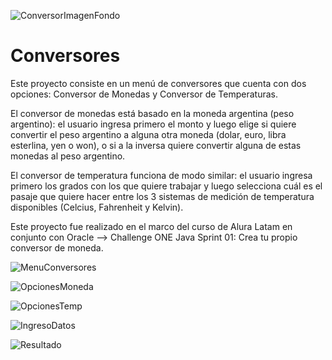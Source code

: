 ![ConversorImagenFondo](https://user-images.githubusercontent.com/105081652/187108388-91b61282-2289-4076-aaf0-cc6c350101a5.png)

# Conversores
   Este proyecto consiste en un menú de conversores que cuenta con dos opciones: Conversor de Monedas y Conversor de Temperaturas.
 
   El conversor de monedas está basado en la moneda argentina (peso argentino): el usuario ingresa primero el monto y luego elige si quiere convertir el peso argentino a alguna otra moneda (dolar, euro, libra esterlina, yen o won), o si a la inversa quiere convertir alguna de estas monedas al peso argentino.
   
   El conversor de temperatura funciona de modo similar: el usuario ingresa primero los grados con los que quiere trabajar y luego selecciona cuál es el pasaje que quiere hacer entre los 3 sistemas de medición de temperatura disponibles (Celcius, Fahrenheit y Kelvin).
   
   Este proyecto fue realizado en el marco del curso de Alura Latam en conjunto con Oracle --> Challenge ONE Java Sprint 01: Crea tu propio conversor de moneda.
 
![MenuConversores](https://user-images.githubusercontent.com/105081652/188043807-8896c5e2-7619-4181-9bad-b0ecf1243487.png)

![OpcionesMoneda](https://user-images.githubusercontent.com/105081652/188043953-7d1f61a7-e3dc-4633-b270-0352310276db.png)

![OpcionesTemp](https://user-images.githubusercontent.com/105081652/188043966-cf69ee73-070e-4516-b97f-96906626a7ae.png)

![IngresoDatos](https://user-images.githubusercontent.com/105081652/188043983-6e8ea766-d5fd-4b6b-a8c0-b7bd38adea90.png)

![Resultado](https://user-images.githubusercontent.com/105081652/188043991-63c02f8c-d83e-4208-ba4e-f67c531705e6.png)
